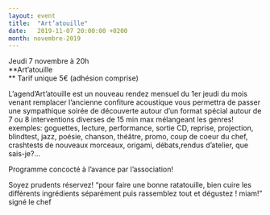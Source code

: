 ```yaml
---
layout: event
title:  "Art’atouille"
date:   2019-11-07 20:00:00 +0200
month: novembre-2019
---
```

<span style="font-weight:400;">Jeudi 7 novembre à 20h<br /> </span>**Art’atouille  
** <span style="font-weight:400;">Tarif unique 5€ (adhésion comprise)</span>

<span style="font-weight:400;">L’agend’Art’atouille est un nouveau rendez mensuel du 1er jeudi du mois venant remplacer l’ancienne confiture acoustique vous permettra de passer une sympathique soirée de découverte autour d’un format spécial autour de 7 ou 8 interventions diverses de 15 min max mélangeant les genres! exemples: goguettes, lecture, performance, sortie CD, reprise, projection, blindtest, jazz, poésie, chanson, théâtre, promo, coup de coeur du chef, crashtests de nouveaux morceaux, origami, débats,rendus d’atelier, que sais-je?...</span>

<span style="font-weight:400;">Programme concocté à l’avance par l’association!</span>

<span style="font-weight:400;">Soyez prudents réservez! “pour faire une bonne ratatouille, bien cuire les différents ingrédients séparément puis rassemblez tout et dégustez ! miam!” signé le chef</span>